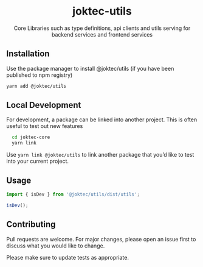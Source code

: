 <div align="center">
  <h1>joktec-utils</h1>
  <p>Core Libraries such as type definitions, api clients and utils serving for backend services and frontend services</p>
</div>

## Installation

Use the package manager to install @joktec/utils (if you have been published to npm registry)

```bash
yarn add @joktec/utils
```

## Local Development
For development, a package can be linked into another project. This is often useful to test out new features

```bash
  cd joktec-core
  yarn link
```

Use `yarn link @joktec/utils` to link another package that you’d like to test into your current project.

## Usage

```javascript
import { isDev } from '@joktec/utils/dist/utils';

isDev();
```

## Contributing

Pull requests are welcome. For major changes, please open an issue first to discuss what you would like to change.

Please make sure to update tests as appropriate.
